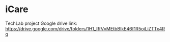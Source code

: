 # iCare
TechLab project
Google drive link: https://drive.google.com/drive/folders/1H1_RfVvMEtbBIkE46f1R5oiLiZTTx4Rq
